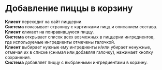 # Добавление пиццы в корзину
**Клиент** переходит на сайт пиццерии. <br>
**Система** показывает страницу с картинками пицц и описанием состава. <br>
**Клиент** кликает на понравившуюся пиццу. <br>
**Система** открывает список всех возможных в пиццерии ингредиентов, где используемые ингредиенты отмечены галочкой. <br>
**Клиент** выбирает нужные ему ингредиенты и/или убирает ненужные, отмечая их в списке (снимая или добавляя галочку), нажимает кнопку сохранения. <br>
**Система** добавляет пиццу с выбранными ингредиентами в корзину. 
